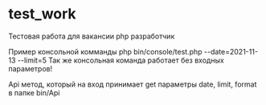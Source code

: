# test_work
Тестовая работа для вакансии php разработчик

Пример консольной комманды
php bin/console/test.php --date=2021-11-13 --limit=5
Так же консольная команда работает без входных параметров!

Api метод, который на вход принимает get параметры date, limit, format в папке bin/Api

